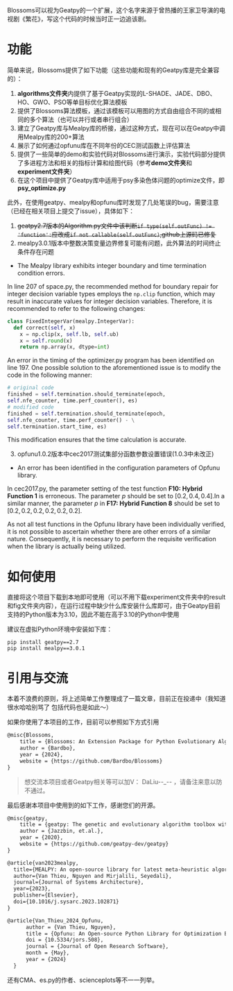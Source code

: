 Blossoms可以视为Geatpy的一个扩展，这个名字来源于曾热播的王家卫导演的电视剧《繁花》，写这个代码的时候当时正一边追该剧。

# 功能

简单来说，Blossoms提供了如下功能（这些功能和现有的Geatpy库是完全兼容的）：

1. **algorithms文件夹**内提供了基于Geatpy实现的L-SHADE、JADE、DBO、HO、GWO、PSO等单目标优化算法模板
2. 提供了Blossoms算法模板，通过该模板可以用图的方式自由组合不同的或相同的多个算法（也可以并行或者串行组合）
3. 建立了Geatpy库与Mealpy库的桥接，通过这种方式，现在可以在Geatpy中调用Mealpy库的200+算法
4. 展示了如何通过opfunu库在不同年份的CEC测试函数上评估算法
5. 提供了一些简单的demo和实验代码对Blossoms进行演示，实验代码部分提供了多进程方法和相关的指标计算和绘图代码（参考**demo文件夹**和**experiment文件夹**）
6. 在这个项目中提供了Geatpy库中适用于psy多染色体问题的optimize文件，即**psy_optimize.py**

此外，在使用geatpy、mealpy和opfunu库时发现了几处笔误的bug，需要注意（已经在相关项目上提交了issue），具体如下：
1. ~~geatpy2.7版本的Algorithm.py文件中该判断`if type(self.outFunc) != 'function':`应改成`if not callable(self.outFunc)`,github上源码已修复~~
2. mealpy3.0.1版本中整数决策变量边界修复可能有问题，此外算法的时间终止条件存在问题
+ The Mealpy library exhibits integer boundary and time termination condition errors.

In line 207 of space.py, the recommended method for boundary repair for integer decision variable types employs the `np.clip` function, which may result in inaccurate values for integer decision variables. Therefore, it is recommended to refer to the following changes:

```python
class FixedIntegerVar(mealpy.IntegerVar):
  def correct(self, x)
    x = np.clip(x, self.lb, self.ub)
    x = self.round(x)
    return np.array(x, dtype=int)
```

An error in the timing of the optimizer.py program has been identified on line 197. One possible solution to the aforementioned issue is to modify the code in the following manner:
```python
# original code 
finished = self.termination.should_terminate(epoch, 
self.nfe_counter, time.perf_counter(), es)
# modified code
finished = self.termination.should_terminate(epoch, 
self.nfe_counter, time.perf_counter() - \
self.termination.start_time, es)
```
 This modification ensures that the time calculation is accurate.
 
  3. opfunu1.0.2版本中cec2017测试集部分函数参数设置错误(1.0.3中未改正)
+ An error has been identified in the configuration parameters of Opfunu library.

In cec2017.py, the parameter setting of the test function **F10: Hybrid Function 1** is erroneous. The parameter $p$ should be set to $[0.2, 0.4, 0.4]$.In a similar manner, the parameter $p$ in **F17: Hybrid Function 8** should be set to $[0.2, 0.2, 0.2, 0.2, 0.2, 0.2]$.

As not all test functions in the Opfunu library have been individually verified, it is not possible to ascertain whether there are other errors of a similar nature. Consequently, it is necessary to perform the requisite verification when the library is actually being utilized.

# 如何使用

直接将这个项目下载到本地即可使用（可以不用下载experiment文件夹中的result和fig文件夹内容），在运行过程中缺少什么库安装什么库即可，由于Geatpy目前支持的Python版本为3.10，因此不能在高于3.10的Python中使用

建议在虚拟Python环境中安装如下库：

```shell
pip install geatpy==2.7
pip install mealpy==3.0.1
```

# 引用与交流

本着不浪费的原则，将上述简单工作整理成了一篇文章，目前正在投递中（我知道很水哈哈别骂了 包括代码也是如此～）

如果你使用了本项目的工作，目前可以参照如下方式引用

```latex
@misc{Blossoms,
	title = {Blossoms: An Extension Package for Python Evolutionary Algorithms based on the Geatpy Library},
	author = {Bardbo},
	year = {2024},
	website = {https://github.com/Bardbo/Blossoms}
}
```

>想交流本项目或者Geatpy相关等可以加V： DaLiu--_-- ，请备注来意以防不通过。

最后感谢本项目中使用到的如下工作，感谢您们的开源。

```latex
@misc{geatpy,
	title = {geatpy: The genetic and evolutionary algorithm toolbox with high performance in python},
	author = {Jazzbin, et.al.},
	year = {2020},
	website = {https://github.com/geatpy-dev/geatpy}
}

@article{van2023mealpy,
  title={MEALPY: An open-source library for latest meta-heuristic algorithms in Python},
  author={Van Thieu, Nguyen and Mirjalili, Seyedali},
  journal={Journal of Systems Architecture},
  year={2023},
  publisher={Elsevier},
  doi={10.1016/j.sysarc.2023.102871}
}

@article{Van_Thieu_2024_Opfunu,
      author = {Van Thieu, Nguyen},
      title = {Opfunu: An Open-source Python Library for Optimization Benchmark Functions},
      doi = {10.5334/jors.508},
      journal = {Journal of Open Research Software},
      month = {May},
      year = {2024}
  }
```

还有CMA、es.py的作者、scienceplots等不一一列举。